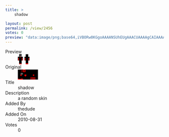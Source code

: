```yaml
---
title: >
    shadow

layout: post
permalink: /view/2456
votes: 0
preview: "data:image/png;base64,iVBORw0KGgoAAAANSUhEUgAAACUAAAAgCAIAAAAaMSbnAAAABnRSTlMA/wD/AP5AXyvrAAAAjklEQVRIie2X0QqAIAxFvdH/f3LrIQKb27DaSnDnIYxmJy4qC0RbOQGWIlHXGPRMlyviEHxExAaxPgBsEOsLZWX3SoZuwap51ldHuK+V+SqFd5H5mO1Fbc9pSHka3/Iavl7iTAd/nC/Usd6NmlvTBzg/05e+YXyYr39JX/qm9cn9xDN6mtSLz/93oeHrPHfCBipIqEj3CQAAAABJRU5ErkJggg=="
---
```

<dl class="side-by-side">
<dt>Preview</dt>
<dd>
    <img class="preview" src="data:image/png;base64,iVBORw0KGgoAAAANSUhEUgAAACUAAAAgCAIAAAAaMSbnAAAABnRSTlMA/wD/AP5AXyvrAAAAjklEQVRIie2X0QqAIAxFvdH/f3LrIQKb27DaSnDnIYxmJy4qC0RbOQGWIlHXGPRMlyviEHxExAaxPgBsEOsLZWX3SoZuwap51ldHuK+V+SqFd5H5mO1Fbc9pSHka3/Iavl7iTAd/nC/Usd6NmlvTBzg/05e+YXyYr39JX/qm9cn9xDN6mtSLz/93oeHrPHfCBipIqEj3CQAAAABJRU5ErkJggg==">
</dd>
<dt>Original</dt>
<dd>
    <img class="preview" src="data:image/png;base64,iVBORw0KGgoAAAANSUhEUgAAAEAAAAAgCAYAAACinX6EAAAAnUlEQVR4nO2W7QqAIAxF9/4vvehn4dfCPE6ucChh2t0RITMzj+CFeYvo/gASMEVAqU4C+OYkQAJWCaixQYMSMFXAgeABaMYK71F6PwA8AA0egKZf1BobNLBGQOuZHDwATef0Lf5j814TWRtlwjckQAIkYM9gq/hv8wTN/ysgCXgAGjxAF7fnVYrOJUACJEACqowWe4VjBHxFApILuACMrfx0wv3PjwAAAABJRU5ErkJggg==">
</dd>
<dt>Title</dt>
<dd>shadow</dd>
<dt>Description</dt>
<dd>a random skin</dd>
<dt>Added By</dt>
<dd>thedude</dd>
<dt>Added On</dt>
<dd>2010-08-31</dd>
<dt>Votes</dt>
<dd>0</dd>
</dl>
